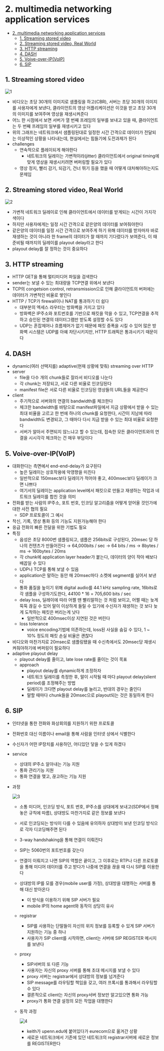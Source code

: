 # 2. multimedia networking application services

<!--ts-->

- [2. multimedia networking application services](#2-multimedia-networking-application-services)
  - [1. Streaming stored video](#1-streaming-stored-video)
  - [2. Streaming stored video, Real World](#2-streaming-stored-video-real-world)
  - [3. HTTP streaming](#3-http-streaming)
  - [4. DASH](#4-dash)
  - [5. Voive-over-IP(VoIP)](#5-voive-over-ipvoip)
  - [6. SIP](#6-sip)

<!-- Created by https://github.com/ekalinin/github-markdown-toc -->
<!-- Added by: sungminyou, at: 2022년 8월  4일 목요일 12시 22분 54초 KST -->

<!--te-->

## 1. Streaming stored video

![1](https://user-images.githubusercontent.com/48282185/182756023-4e82af14-2c2c-44f0-bbd3-52cd8f885253.png)

- 비디오는 초당 30개의 이미지로 샘플링을 하고(CBR), 서버는 초당 30개의 이미지를 사용자에게 보낸다, 클라이언트의 영상 어플리케이션은 이것을 받고 초당 30개의 이미지를 보여주며 영상을 재생시켜준다
- 어느 한 시점에서 보면 서버가 열 번째 프레임의 일부를 보내고 있을 때, 클라이언트는 두 번째 프레임의 일부를 재생시키고 있다
- 위의 그래프는 네트워크에서 샘플링된대로 일정한 시간 간격으로 데이터가 전달되는 이상적인 상황을 나타내는데, 현실에서는 힘들기에 도전과제가 된다
- challenges
  - 연속적으로 플레이되게 해야한다
    - 네트워크의 딜레이는 가변적이라(jitter) 클라이언트에서 original timing에 맞게 영상을 재생시키려면 버퍼링할 필요가 있다
  - 영상 정지, 빨리 감기, 되감기, 건너 뛰기 등을 했을 때 어떻게 대처해야하는지도 문제임

## 2. Streaming stored video, Real World

![2](https://user-images.githubusercontent.com/48282185/182756020-44fab8b0-861e-4d1b-bf78-f1169f33d05e.png)

- 가변적 네트워크 딜레이로 인해 클라이언트에서 데이터를 받게되는 시간이 가지각색이다
- 하지만 사용자에게는 일정 시간 간격으로 같은양의 데이터를 보여줘야한다
- 같은양의 데이터를 일정 시간 간격으로 보여주게 하기 위해 데이터를 받자마자 바로 재생하는 것이 아니라 한 frame의 데이터가 찰 때까지 기다렸다가 보여준다, 이 때 준비될 때까지의 딜레이를 playout delay라고 한다
- playout delay를 잘 정하는 것이 중요하다

## 3. HTTP streaming

- HTTP GET을 통해 멀티미디어 파일을 검색한다
- sender는 보낼 수 있는 최대량을 TCP연결 위에서 보낸다
- TCP의 congetsion control, retransmission으로 인해 클라이언트의 버퍼에는 데이터가 가변적인 비율로 쌓인다
- HTTP / TCP가 firewall이나 NAT를 통과하기 더 쉽다
  - 대부분의 엑세스 라우터는 방화벽을 가지고 있다
  - 방화벽은 IP주소와 포트번호를 기반으로 패킷을 막을 수 있고, TCP연결을 추적하고 승인된 연결의 데이터그램만 받도록 설정할 수도 있다
  - UDP는 혼잡제어나 흐름제어가 없기 때문에 패킷 증폭을 시킬 수 있어 많은 방화벽 시스템은 UDP를 아예 차단시키지만, HTTP 트래픽은 통과시키기 때문이다

## 4. DASH

- dynamic(여러 선택지를) adaptive(현재 상황에 맞춰) streaming over HTTP
- server
  - file을 다수 개의 chunk들로 잘라서 비디오를 나눈다
  - 각 chunk는 저장되고, 서로 다른 비율로 인코딩된다
  - manifest file은 서로 다른 비율로 인코딩된 영상들의 URL들을 제공한다
- client
  - 주기적으로 서버와의 연결의 bandwidth를 체크한다
  - 체크한 bandwidth를 바탕으로 manifest파일에서 지금 상황에서 받을 수 있는 최대 비율을 고르고 한 번에 하나의 chunk를 요청한다, 시간이 지남에 따라 bandwidth도 변경되고, 그 때마다 다시 지금 받을 수 있는 최대 비율로 요청한다
  - 서버가 알아서 주면되지 않느냐고 할 수 있는데, 접속한 모든 클라이언트와의 연결을 시시각각 체크하는 건 매우 부담이다

## 5. Voive-over-IP(VoIP)

- 대화한다는 측면에서 end-end-delay가 요구된다
  - 높은 딜레이는 상호작용에 악영향을 미친다
  - 일반적으로 150msec보다 딜레이가 적어야 좋고, 400msec보다 딜레이가 크면 나쁘다
  - 여기서의 딜레이는 application level에서 패킷으로 만들고 재생하는 작업과 네트워크 딜레이를 합친 것을 의미
- 전화를 받는 사람의 IP주소, 포트 번호, 인코딩 알고리즘을 어떻게 얻어올 것인가에 대한 사전 협의 필요
  - SDP 프로토콜이 그 예시
- 착신, 기록, 영상 통화 등의 기능도 지원가능해야 한다
- 응급 전화의 빠른 전달을 위한 기법도 필요
- 특징
  - 음성은 초당 8000번 샘플링되고, 샘플은 256bits로 구성된다, 20msec 당 하나의 컨텐츠가 만들어진다 → 64,000bits / sec → 64 bits / ms → 8bytes / ms → 160bytes / 20ms
  - 각 chunk에 application layer header가 붙는다, 데이터의 양이 작아 배보다 배꼽일 수 있다
  - UDP나 TCP를 통해 보낼 수 있음
  - application은 말하는 동안 매 20msec마다 소켓에 segment를 실어서 보낸다
  - 통화 품질을 높이기 위해 digital audio를 44.1 kHz sampling rate, 16bits로 각 샘플을 구성하기도한다, 44100 \* 16 = 705,600 bits / sec
  - delay loss, 딜레이에 따라 어쩔 땐 빨리말하는 것 처럼 보이고, 어쩔 때는 늦게 뚝뚝 끊길 수 있어 말이 이상하게 들릴 수 있기에 수신자가 재생하는 것 보다 늦게 도착하는 패킷은 버리는게 낫다
    - 일반적으로 400msec이상 지연된 것은 버린다
  - loss tolerance
    - voice encoding기법에 의존하는데, loss된 사실을 숨길 수 있다, 1 ~ 10% 정도의 패킷 손실 비율은 괜찮다
- 비디오와 마찬가지로 20msec로 샘플링됐을 때 수신측에서도 20msec당 재생시켜줘야하기에 버퍼링이 필요하다
- adaptive playout delay
  - playout delay를 줄이고, late lose rate를 줄이는 것이 목표
  - approach
    - playout delay를 dynamic하게 조정하자
    - 네트워크 딜레이를 측정한 후, 말이 시작될 때 마다 playout delay(slient period)를 조정해주는 방법
    - 딜레이가 크다면 playout delay를 늘리고, 반대의 경우는 줄인다
    - 말할 때마다 chunk들을 20msec으로 playout되는 것은 동일하게 한다

## 6. SIP

- 인터넷을 통한 전화와 화상회의를 지원하기 위한 프로토콜
- 전화번호 대신 이름이나 email을 통해 사람을 인터넷 상에서 식별한다
- 수신자가 어떤 IP장치를 사용하던, 어디있던 닿을 수 있게 하겠다
- service
  - 상대의 IP주소 알아내는 기능 지원
  - 통화 관리기능 지원
  - 통화 연결을 맺고, 끊고하는 기능 지원
- 과정

  ![3](https://user-images.githubusercontent.com/48282185/182756014-8e39e57f-b06e-45b5-ac68-2af196493809.png)

  - 소통 미디어, 인코딩 방식, 포트 번호, IP주소를 상대에게 보내고(SDP에서 정해놓은 규칙에 따름), 상대방도 마찬가지로 같은 정보를 보낸다
  - 서로 인코딩되는 방식이 다를 수 있음에 유의하자 상대방이 보낸 인코딩 방식으로 각자 디코딩해주면 된다
  - 3-way handshaking을 통해 연결이 이뤄진다
  - SIP는 5060번의 포트번호를 갖는다
  - 연결이 이뤄지고 나면 SIP의 역할은 끝이고, 그 이후로는 RTP나 다른 프로토콜을 통해 미디어 데이터를 주고 받다가 나중에 연결을 끊을 때 다시 SIP를 이용한다
  - 상대방의 IP를 모를 경우(mobile user를 가정), 상대방을 대행하는 서버를 통해 대신 받아온다
    - 이 방식을 이용하기 위해 SIP 서버가 필요
    - mobile IP의 home agent와 동작이 상당히 유사
  - registrar
    - SIP를 사용하는 단말들이 자신의 위치 정보를 등록할 수 있게 SIP 서버가 지원하는 기능 중 하나
    - 사용자가 SIP client를 시작하면, client는 서버에 SIP REGISTER 메시지를 보낸다
  - proxy
    - SIP서버의 또 다른 기능
    - 사용자는 자신의 proxy 서버를 통해 초대 메시지를 보낼 수 있다
    - proxy 서버는 registrar에서 상대방의 정보를 넘겨준다
    - SIP message를 라우팅할 책임을 갖고, 여러 프록시를 통과해서 라우팅할 수 있다
    - 결론적으로 client는 자신의 proxy서버 정보만 알고있으면 통화 가능
    - proxy가 통화 연결 설정의 모든 작업을 대행한다
  - 동작 과정

    ![4](https://user-images.githubusercontent.com/48282185/182755997-235266c1-90f5-4240-bf2e-c1c11610fa28.png)

    - keith가 upenn.edu에 붙어있다가 eurecom으로 옮겨간 상황
    - 새로운 네트워크에서 기존에 있던 네트워크의 registrar서버에 새로운 정보를 REGISTER한다
